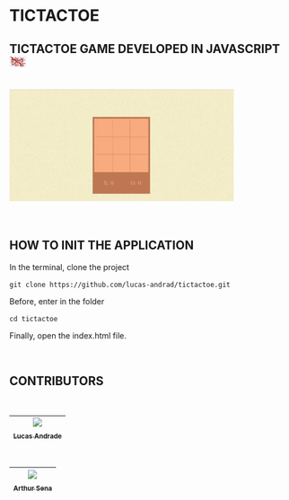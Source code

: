 # TICTACTOE 
<h2>TICTACTOE GAME DEVELOPED IN JAVASCRIPT <img src="assets/secundary-icon.png" width="30px" height="20px"></h1>
<br>
<img src="assets/demo.gif" width="400px" height="200px">
<br>
<br>
<br>

## HOW TO INIT THE APPLICATION

<p>In the terminal, clone the project</p>

~~~shell
git clone https://github.com/lucas-andrad/tictactoe.git
~~~

<p>Before, enter in the folder</p>

~~~shell
cd tictactoe
~~~

<p>Finally, open the index.html file.</p>

<br>

## CONTRIBUTORS 

<br>

[<img src="https://avatars0.githubusercontent.com/u/64823667?s=400&u=b325c3dc0cf7de43c3300796a74470dae6d09c70&v=4" width=115 > <br> <sub> Lucas Andrade </sub>](https://github.com/lucas-andrad) |
| :---: |  

<br>

[<img src="https://avatars1.githubusercontent.com/u/49957403?s=460&u=170776941473671902ffee948e33b4a012829359&v=4" width=115 > <br> <sub> Arthur Sena </sub>](https://github.com/senaarth) |
| :---: |  